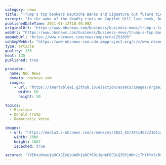 ```yaml
---
category: news
title: "Trump's top bankers Deutsche Banks and Signature cut future ties"
excerpt: "In the wake of the deadly riots on Capitol Hill last week, Deutsche Bank and Signature Bank have said they are cutting future ties with President Donald Trump. That could leave the president personally on the hook for millions of dollars when several large loans he has personally guaranteed come due in the next two years."
publishedDateTime: 2021-01-12T18:48:00Z
originalUrl: "https://www.nbcnews.com/business/business-news/trump-s-top-bankers-deutsche-banks-signature-cut-future-ties-n1253895"
webUrl: "https://www.nbcnews.com/business/business-news/trump-s-top-bankers-deutsche-banks-signature-cut-future-ties-n1253895"
ampWebUrl: "https://www.nbcnews.com/news/amp/ncna1253895"
cdnAmpWebUrl: "https://www-nbcnews-com.cdn.ampproject.org/c/s/www.nbcnews.com/news/amp/ncna1253895"
type: article
quality: 135
heat: 135
published: true

provider:
  name: NBC News
  domain: nbcnews.com
  images:
    - url: "https://smartableai.github.io/election/assets/images/organizations/nbcnews.com-50x50.jpg"
      width: 50
      height: 50

topics:
  - Election
  - Donald Trump
  - Democratic Voice

images:
  - url: "https://media3.s-nbcnews.com/i/newscms/2021_02/3441493/210112-deutsche-bank-se-1035a_81623fdd8acbbe2a62e11ba9b949db39.jpg"
    width: 2500
    height: 1667
    isCached: true

secured: "7VEhxu0nyujgUCXSEsQsUaOhjaBCY6BiJgNpE8EQiQ3EKjd0nLiThYkYa3/BvYDHFDaIwtjGnGgj0a0gX9ZL05e4f6JCXmw2MSGIgsnm5VdtHEEf2eSao6icXKv5/4J02Fg5bu9MHT1BeBXSJayPTqxXQeDHIZzE5eP2Kgup5GenxPXH82+BX5Hv6JboF8asUXafCxgVMbMkTbP16QiiAE4TslF1Y40AzaME0Q64sRCvXzKu6lWA8txKQ8oRvymQ6EBYH5Oe94EF2PTKV+DKwuIHkRkyH0F4abH7Id5fGy9/DaM6lMXwPzu4eeKHsUwd8yEBSDdOHaUhHimOfeJiB9Uy3LIoMbX7bxkwexIhAOc=;YZfbGHgytT6CBLZsvm+H1w=="
---
```


